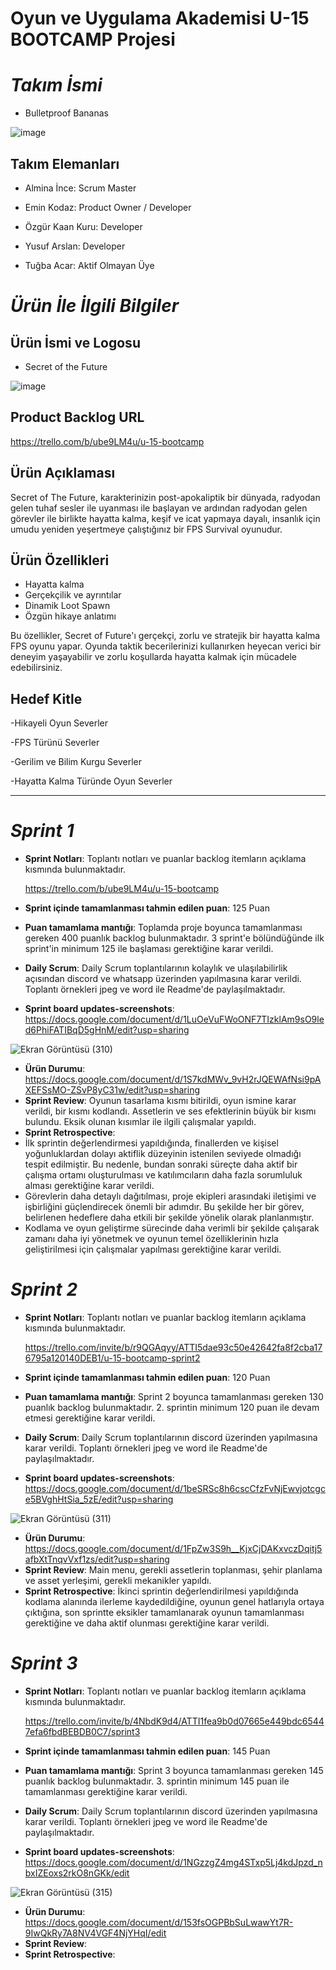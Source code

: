 # Oyun ve Uygulama Akademisi U-15 BOOTCAMP Projesi








# *Takım İsmi*
   - Bulletproof Bananas


![image](https://github.com/EminKodaz/U-15-Bootcamp/assets/119960977/66da432e-ad21-42f0-8e65-0ebb52328f15)
   
## Takım Elemanları
- Almina İnce: Scrum Master

- Emin Kodaz: Product Owner / Developer

- Özgür Kaan Kuru: Developer

- Yusuf Arslan: Developer

- Tuğba Acar: Aktif Olmayan Üye

# *Ürün İle İlgili Bilgiler*

## Ürün İsmi ve Logosu
   - Secret of the Future


  ![image](https://github.com/EminKodaz/U-15-Bootcamp/assets/119960977/c293623f-99a3-42da-a871-c99a8e603d64)

## Product Backlog URL
https://trello.com/b/ube9LM4u/u-15-bootcamp
## Ürün Açıklaması
Secret of The Future, karakterinizin post-apokaliptik bir dünyada, radyodan gelen tuhaf sesler ile uyanması ile başlayan ve ardından radyodan gelen görevler ile birlikte hayatta kalma, keşif ve icat yapmaya dayalı, insanlık için umudu yeniden yeşertmeye çalıştığınız bir FPS Survival oyunudur.

## Ürün Özellikleri
- Hayatta kalma
- Gerçekçilik ve ayrıntılar
- Dinamik Loot Spawn
- Özgün hikaye anlatımı

Bu özellikler, Secret of Future'ı gerçekçi, zorlu ve stratejik bir hayatta kalma FPS oyunu yapar. Oyunda taktik becerilerinizi kullanırken heyecan verici bir deneyim yaşayabilir ve zorlu koşullarda hayatta kalmak için mücadele edebilirsiniz.
  

## Hedef Kitle
-Hikayeli Oyun Severler

-FPS Türünü Severler

-Gerilim ve Bilim Kurgu Severler

-Hayatta Kalma Türünde Oyun Severler

------------
# *Sprint 1* 
- **Sprint Notları**: Toplantı notları ve puanlar backlog itemların açıklama kısmında bulunmaktadır.

   https://trello.com/b/ube9LM4u/u-15-bootcamp
- **Sprint içinde tamamlanması tahmin edilen puan**: 125 Puan
- **Puan tamamlama mantığı**: Toplamda proje boyunca tamamlanması gereken 400 puanlık backlog bulunmaktadır. 3 sprint'e bölündüğünde ilk sprint'in minimum 125 ile başlaması gerektiğine karar verildi.
- **Daily Scrum**: Daily Scrum toplantılarının kolaylık ve ulaşılabilirlik açısından discord ve whatsapp üzerinden yapılmasına karar verildi. Toplantı örnekleri jpeg ve word ile Readme'de paylaşılmaktadır.
- **Sprint board updates-screenshots**: https://docs.google.com/document/d/1LuOeVuFWoONF7TIzklAm9sO9led6PhiFATIBqD5gHnM/edit?usp=sharing

![Ekran Görüntüsü (310)](https://github.com/EminKodaz/U-15-Bootcamp/assets/119960977/5f4a89b8-fa68-4243-b015-9ea3488c3a77)
- **Ürün Durumu**: https://docs.google.com/document/d/1S7kdMWv_9vH2rJQEWAfNsi9pAXEFSsMO-ZSvP8yC31w/edit?usp=sharing
- **Sprint Review**: Oyunun tasarlama kısmı bitirildi, oyun ismine karar verildi, bir kısmı kodlandı.
  Assetlerin ve ses efektlerinin büyük bir kısmı bulundu.
  Eksik olunan kısımlar ile ilgili çalışmalar yapıldı. 
- **Sprint Retrospective**:
-  İlk sprintin değerlendirmesi yapıldığında, finallerden ve kişisel yoğunluklardan dolayı aktiflik düzeyinin istenilen seviyede olmadığı tespit edilmiştir. Bu nedenle, bundan sonraki süreçte daha aktif bir çalışma ortamı oluşturulması ve katılımcıların daha fazla sorumluluk alması gerektiğine karar verildi.
-  Görevlerin daha detaylı dağıtılması, proje ekipleri arasındaki iletişimi ve işbirliğini güçlendirecek önemli bir adımdır. Bu şekilde her bir görev, belirlenen hedeflere daha etkili bir şekilde yönelik olarak planlanmıştır.
-  Kodlama ve oyun geliştirme sürecinde daha verimli bir şekilde çalışarak zamanı daha iyi yönetmek ve oyunun temel özelliklerinin hızla geliştirilmesi için çalışmalar yapılması gerektiğine karar verildi.  

# *Sprint 2* 
- **Sprint Notları**: Toplantı notları ve puanlar backlog itemların açıklama kısmında bulunmaktadır.

  https://trello.com/invite/b/r9QGAqyy/ATTI5dae93c50e42642fa8f2cba176795a120140DEB1/u-15-bootcamp-sprint2
- **Sprint içinde tamamlanması tahmin edilen puan**: 120 Puan
-  **Puan tamamlama mantığı**: Sprint 2 boyunca tamamlanması gereken 130 puanlık backlog bulunmaktadır. 2. sprintin minimum 120 puan ile devam etmesi gerektiğine karar verildi.
- **Daily Scrum**: Daily Scrum toplantılarının discord üzerinden yapılmasına karar verildi. Toplantı örnekleri jpeg ve word ile Readme'de paylaşılmaktadır.
- **Sprint board updates-screenshots**: https://docs.google.com/document/d/1beSRSc8h6cscCfzFvNjEwvjotcgce5BVghHtSia_5zE/edit?usp=sharing
 
![Ekran Görüntüsü (311)](https://github.com/EminKodaz/U-15-Bootcamp/assets/119960977/22d88d26-701c-4521-86f4-ac72b0fa9bc4)
- **Ürün Durumu**: https://docs.google.com/document/d/1FpZw3S9h__KjxCjDAKxvczDqitj5afbXtTnqvVxf1zs/edit?usp=sharing
- **Sprint Review**: Main menu, gerekli assetlerin toplanması, şehir planlama ve asset yerleşimi, gerekli mekanikler yapıldı.
- **Sprint Retrospective**: İkinci sprintin değerlendirilmesi yapıldığında kodlama alanında ilerleme kaydedildiğine, oyunun genel hatlarıyla ortaya çıktığına, son sprintte eksikler tamamlanarak oyunun tamamlanması gerektiğine ve daha aktif olunması gerektiğine karar verildi.

# *Sprint 3* 
- **Sprint Notları**: Toplantı notları ve puanlar backlog itemların açıklama kısmında bulunmaktadır.

  https://trello.com/invite/b/4NbdK9d4/ATTI1fea9b0d07665e449bdc65447efa6fbdBEBDB0C7/sprint3
- **Sprint içinde tamamlanması tahmin edilen puan**: 145 Puan
- **Puan tamamlama mantığı**: Sprint 3 boyunca tamamlanması gereken 145 puanlık backlog bulunmaktadır. 3. sprintin minimum 145 puan ile tamamlanması gerektiğine karar verildi. 
- **Daily Scrum**: Daily Scrum toplantılarının discord üzerinden yapılmasına karar verildi. Toplantı örnekleri jpeg ve word ile Readme'de paylaşılmaktadır.
- **Sprint board updates-screenshots**: https://docs.google.com/document/d/1NGzzgZ4mg4STxp5Lj4kdJpzd_nbxIZEoxs2rkO8nGKk/edit
  
![Ekran Görüntüsü (315)](https://github.com/EminKodaz/U-15-Bootcamp/assets/119960977/25dd4c83-2390-45e1-b140-c331a77bc7fe)
- **Ürün Durumu**: https://docs.google.com/document/d/153fsOGPBbSuLwawYt7R-9IwQkRy7A8NV4VGF4NjYHqI/edit
- **Sprint Review**: 
- **Sprint Retrospective**: 






